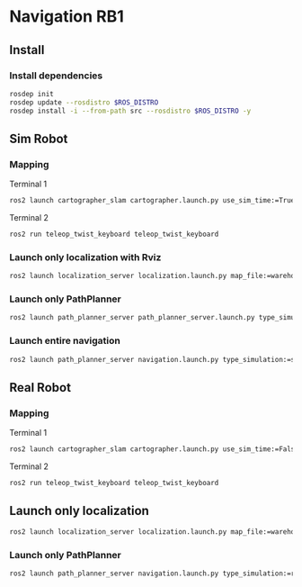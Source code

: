# Navigation RB1

## Install
### Install dependencies

```bash
rosdep init
rosdep update --rosdistro $ROS_DISTRO
rosdep install -i --from-path src --rosdistro $ROS_DISTRO -y
```


## Sim Robot
### Mapping

Terminal 1
```bash
ros2 launch cartographer_slam cartographer.launch.py use_sim_time:=True
```
Terminal 2

```bash
ros2 run teleop_twist_keyboard teleop_twist_keyboard
```
### Launch only localization with Rviz
```bash
ros2 launch localization_server localization.launch.py map_file:=warehouse_map_sim.yaml use_sim_time:=True rviz:=True
```
### Launch only PathPlanner 
```bash
ros2 launch path_planner_server path_planner_server.launch.py type_simulation:=sim_robot use_sim_time:=True 
```

### Launch entire navigation
```bash
ros2 launch path_planner_server navigation.launch.py type_simulation:=sim_robot use_sim_time:=True map_file:=warehouse_map_sim_edit.yaml 
```

## Real Robot
### Mapping
Terminal 1
```bash
ros2 launch cartographer_slam cartographer.launch.py use_sim_time:=False
```
Terminal 2

```bash
ros2 run teleop_twist_keyboard teleop_twist_keyboard
```

## Launch only localization 
```bash
ros2 launch localization_server localization.launch.py map_file:=warehouse_map_real.yaml use_sim_time:=True
```
### Launch only PathPlanner 

```bash
ros2 launch path_planner_server navigation.launch.py type_simulation:=real_robot use_sim_time:=False 
```
